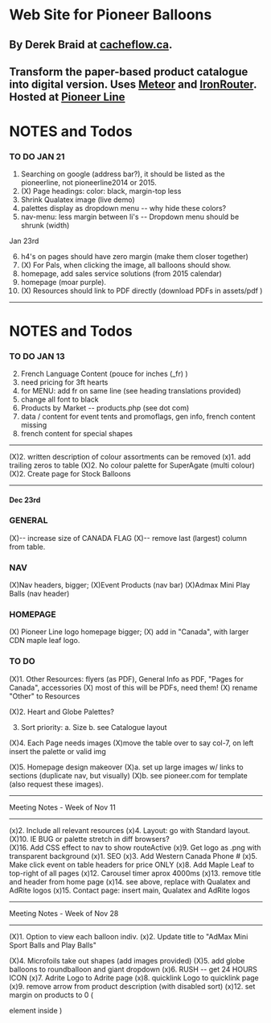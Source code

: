 # Web Site for Pioneer Balloons
## By Derek Braid at [cacheflow.ca](http://cacheflow.ca).

Transform the paper-based product catalogue into digital version.  Uses [Meteor](http://meteor.com) and [IronRouter](https://github.com/EventedMind/iron-router).  Hosted at [Pioneer Line](http://pioneerline.ca) 
-----------
# NOTES and Todos
### TO DO JAN 21

1. Searching on google (address bar?), it should be listed as the pioneerline, not pioneerline2014 or 2015.
2. (X) Page headings: color: black, margin-top less 
3.  Shrink Qualatex image (live demo)
3. palettes display as dropdown menu -- why hide these colors?
4. nav-menu: less margin between li's  -- Dropdown menu should be shrunk (width)

Jan 23rd 

6.  h4's on pages should have zero margin (make them closer together)
7. (X)  For Pals, when clicking the image, all balloons should show. 
8.  homepage, add sales service solutions (from 2015 calendar)
9.  homepage (moar purple).
5. (X)  Resources should link to PDF directly (download PDFs in assets/pdf )



-----------
# NOTES and Todos


### TO DO JAN 13
2. French Language Content (pouce for inches (_fr) )
1. need pricing for 3ft hearts 
2. for MENU: add fr on same line (see heading translations provided)
2. change all font to black
1. Products by Market -- products.php (see dot com)
1. data / content for event tents and promoflags, gen info, french content missing 
1. french content for special shapes


------------------------

(X)2. written description of colour assortments can be removed
(x)1. add trailing zeros to table
(X)2. No colour palette for SuperAgate (multi colour)
(X)2. Create page for Stock Balloons

-----------------
#### Dec 23rd
### GENERAL 
(X)-- increase size of CANADA FLAG
(X)-- remove last (largest) column from table.

### NAV
(X)Nav headers, bigger; 
(X)Event Products (nav bar)
(X)Admax Mini Play Balls (nav header)

### HOMEPAGE
(X) Pioneer Line logo homepage bigger;
(X) add in "Canada", with larger CDN maple leaf logo.

### TO DO 


(X)1. Other Resources: flyers (as PDF), General Info as PDF, "Pages for Canada", accessories 
(X) most of this will be PDFs, need them!
(X) rename "Other" to Resources 

(X)2.  Heart and Globe Palettes?

3.  Sort priority: 
  a.  Size
  b.  see Catalogue layout

(X)4.  Each Page needs images
(X)move the table over to say col-7, on left insert the palette or valid img

(X)5.  Homepage design makeover
  (X)a.  set up large images w/ links to sections (duplicate nav, but visually)
  (X)b.  see pioneer.com for template (also request these images).




******************************************************
Meeting Notes - Week of Nov 11
******************************************************

(x)2.  Include all relevant resources 
(x)4.  Layout: go with Standard layout.
(X)10. IE BUG or palette stretch in diff browsers?  
(X)16. Add CSS effect to nav to show routeActive
(x)9.  Get logo as .png with transparent background
(x)1.  SEO 
(x)3.  Add Western Canada Phone #
(x)5.  Make click event on table headers for price ONLY
(x)8.  Add Maple Leaf to top-right of all pages
(x)12. Carousel timer aprox 4000ms
(x)13. remove title and header from home page
(x)14. see above, replace with Qualatex and AdRite logos
(x)15. Contact page: insert main, Qualatex and AdRite logos 


******************************************************
Meeting Notes - Week of Nov 28
******************************************************


(X)1.  Option to view each balloon indiv. 
(x)2.  Update title to "AdMax Mini Sport Balls and Play Balls"

(X)4.  Microfoils take out shapes (add images provided)
(X)5.  add globe balloons to roundballoon and giant dropdown
(x)6.  RUSH -- get 24 HOURS ICON
(x)7.  Adrite Logo to Adrite page 
(x)8.  quicklink Logo to quicklink page 
(x)9.  remove arrow from product description (with disabled sort) 
(x)12. set margin on products to 0 (<p> element inside <tr>)

